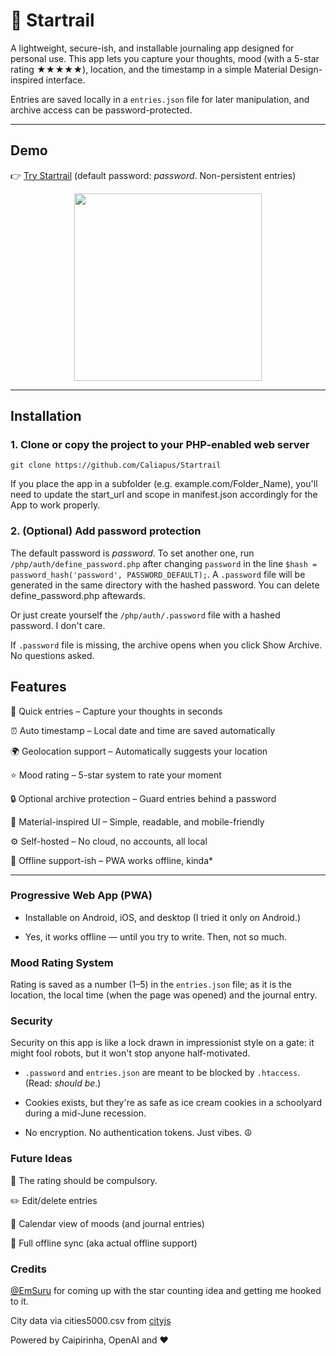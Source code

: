 # 🔭 Startrail

A lightweight, secure-ish, and installable journaling app designed for personal use. This app lets you capture your thoughts, mood (with a 5-star rating ★★★★★), location, and the timestamp in a simple Material Design-inspired interface.

Entries are saved locally in a `entries.json` file for later manipulation, and archive access can be password-protected.

---

## Demo

👉 [Try Startrail](https://startrail.caliap.ro) (default password: _password_. Non-persistent entries)

<img src="https://github.com/user-attachments/assets/9533d48e-4498-4af5-b282-de8d31ccdd8e" width="300" style="display: block; margin: 0 auto;">

---

## Installation

### 1. Clone or copy the project to your PHP-enabled web server

    git clone https://github.com/Caliapus/Startrail
 
If you place the app in a subfolder (e.g. example.com/Folder_Name), you'll need to update the start_url and scope in manifest.json accordingly for the App to work properly.

### 2. (Optional) Add password protection

The default password is _password_. To set another one, run `/php/auth/define_password.php` after changing ```password``` in the line 
```$hash = password_hash('password', PASSWORD_DEFAULT);```. A ```.password``` file will be generated in the same directory with the hashed password. You can delete define_password.php aftewards. 

Or just create yourself the `/php/auth/.password` file with a hashed password. I don't care. 

If ```.password``` file is missing, the archive opens when you click Show Archive. No questions asked.


##  Features

📝 Quick entries – Capture your thoughts in seconds

⏰ Auto timestamp – Local date and time are saved automatically

🌍 Geolocation support – Automatically suggests your location

⭐ Mood rating – 5-star system to rate your moment

🔒 Optional archive protection – Guard entries behind a password

🧠 Material-inspired UI – Simple, readable, and mobile-friendly

⚙️ Self-hosted – No cloud, no accounts, all local

💾 Offline support-ish – PWA works offline, kinda*

---

  
###  Progressive Web App (PWA)

* Installable on Android, iOS, and desktop (I tried it only on Android.)

* Yes, it works offline — until you try to write. Then, not so much.


###  Mood Rating System

Rating is saved as a number (1–5) in the ```entries.json``` file; as it is the location, the local time (when the page was opened) and the journal entry. 


###  Security

Security on this app is like a lock drawn in impressionist style on a gate: it might fool robots, but it won't stop anyone half-motivated.

* `.password` and `entries.json` are meant to be blocked by `.htaccess`. (Read: _should be_.)

* Cookies exists, but they're as safe as ice cream cookies in a schoolyard during a mid-June recession.

* No encryption. No authentication tokens. Just vibes. ☮️


###  Future Ideas

🚨 The rating should be compulsory.  

✏️ Edit/delete entries

📆 Calendar view of moods (and journal entries)

🔄 Full offline sync (aka actual offline support)


###  Credits

[@EmSuru](https://github.com/emsuru) for coming up with the star counting idea and getting me hooked to it. 

City data via cities5000.csv from [cityjs](https://github.com/MxAshUp/cityjs)

Powered by Caipirinha, OpenAI and ❤️ 





